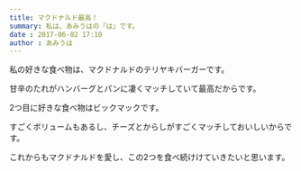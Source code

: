 ```yaml
---
title: マクドナルド最高！
summary: 私は、あみうはの「は」です。
date : 2017-06-02 17:10
author : あみうは
---
```

私の好きな食べ物は、マクドナルドのテリヤキバーガーです。

甘辛のたれがハンバーグとパンに凄くマッチしていて最高だからです。

2つ目に好きな食べ物はビックマックです。

すごくボリュームもあるし、チーズとからしがすごくマッチしておいしいからです。

これからもマクドナルドを愛し、この2つを食べ続けけていきたいと思います。